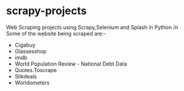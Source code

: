 # scrapy-projects
Web Scraping projects using Scrapy,Selenium and Splash in Python /n
Some of the website being scraped are:-
* Cigabuy
* Glassesshop
* imdb
* World Population Review - National Debt Data
* Quotes.Toscrape
* Slikdeals
* Worldometers
